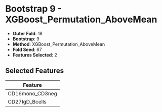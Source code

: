# Bootstrap 9 - XGBoost_Permutation_AboveMean

- **Outer Fold**: 18
- **Bootstrap**: 9
- **Method**: XGBoost_Permutation_AboveMean
- **Fold Seed**: 67
- **Features Selected**: 2

## Selected Features

| Feature |
|---------|
| CD16mono_CD3neg |
| CD27IgD_Bcells |
